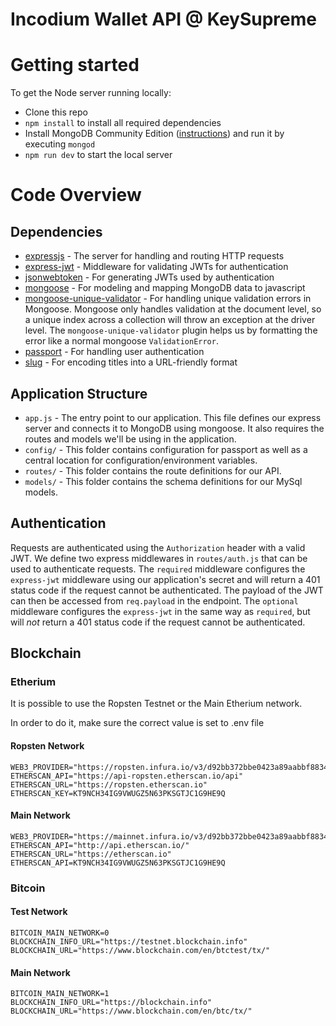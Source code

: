 # Incodium Wallet API @ KeySupreme

# Getting started

To get the Node server running locally:

- Clone this repo
- `npm install` to install all required dependencies
- Install MongoDB Community Edition ([instructions](https://docs.mongodb.com/manual/installation/#tutorials)) and run it by executing `mongod`
- `npm run dev` to start the local server

# Code Overview

## Dependencies

- [expressjs](https://github.com/expressjs/express) - The server for handling and routing HTTP requests
- [express-jwt](https://github.com/auth0/express-jwt) - Middleware for validating JWTs for authentication
- [jsonwebtoken](https://github.com/auth0/node-jsonwebtoken) - For generating JWTs used by authentication
- [mongoose](https://github.com/Automattic/mongoose) - For modeling and mapping MongoDB data to javascript
- [mongoose-unique-validator](https://github.com/blakehaswell/mongoose-unique-validator) - For handling unique validation errors in Mongoose. Mongoose only handles validation at the document level, so a unique index across a collection will throw an exception at the driver level. The `mongoose-unique-validator` plugin helps us by formatting the error like a normal mongoose `ValidationError`.
- [passport](https://github.com/jaredhanson/passport) - For handling user authentication
- [slug](https://github.com/dodo/node-slug) - For encoding titles into a URL-friendly format

## Application Structure

- `app.js` - The entry point to our application. This file defines our express server and connects it to MongoDB using mongoose. It also requires the routes and models we'll be using in the application.
- `config/` - This folder contains configuration for passport as well as a central location for configuration/environment variables.
- `routes/` - This folder contains the route definitions for our API.
- `models/` - This folder contains the schema definitions for our MySql models.

## Authentication

Requests are authenticated using the `Authorization` header with a valid JWT. We define two express middlewares in `routes/auth.js` that can be used to authenticate requests. The `required` middleware configures the `express-jwt` middleware using our application's secret and will return a 401 status code if the request cannot be authenticated. The payload of the JWT can then be accessed from `req.payload` in the endpoint. The `optional` middleware configures the `express-jwt` in the same way as `required`, but will *not* return a 401 status code if the request cannot be authenticated.

## Blockchain

### Etherium

It is possible to use the Ropsten Testnet or the Main Etherium network.

In order to do it, make sure the correct value is set to .env file

#### Ropsten Network

```
WEB3_PROVIDER="https://ropsten.infura.io/v3/d92bb372bbe0423a89aabbf883491237"
ETHERSCAN_API="https://api-ropsten.etherscan.io/api"
ETHERSCAN_URL="https://ropsten.etherscan.io"
ETHERSCAN_KEY=KT9NCH34IG9VWUGZ5N63PKSGTJC1G9HE9Q
```

#### Main Network

```
WEB3_PROVIDER="https://mainnet.infura.io/v3/d92bb372bbe0423a89aabbf883491237"
ETHERSCAN_API="http://api.etherscan.io/"
ETHERSCAN_URL="https://etherscan.io"
ETHERSCAN_API=KT9NCH34IG9VWUGZ5N63PKSGTJC1G9HE9Q
```

### Bitcoin

#### Test Network

```
BITCOIN_MAIN_NETWORK=0
BLOCKCHAIN_INFO_URL="https://testnet.blockchain.info"
BLOCKCHAIN_URL="https://www.blockchain.com/en/btctest/tx/"
```

#### Main Network

```
BITCOIN_MAIN_NETWORK=1
BLOCKCHAIN_INFO_URL="https://blockchain.info"
BLOCKCHAIN_URL="https://www.blockchain.com/en/btc/tx/"
```